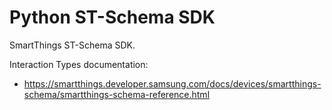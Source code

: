 # Python ST-Schema SDK
SmartThings ST-Schema SDK.

Interaction Types documentation:    
- https://smartthings.developer.samsung.com/docs/devices/smartthings-schema/smartthings-schema-reference.html
 